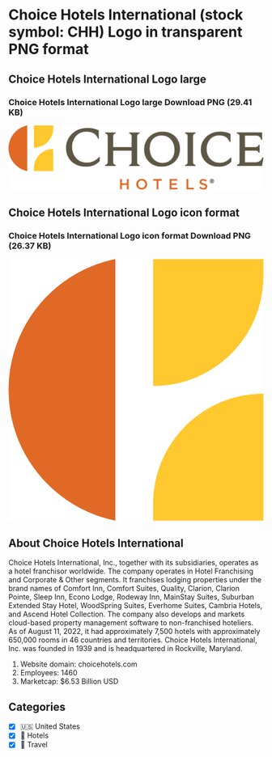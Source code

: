 # Choice Hotels International (stock symbol: CHH) Logo in transparent PNG format

## Choice Hotels International Logo large

### Choice Hotels International Logo large Download PNG (29.41 KB)

![Choice Hotels International Logo large Download PNG (29.41 KB)](/img/orig/CHH_BIG-22776c29.png)

## Choice Hotels International Logo icon format

### Choice Hotels International Logo icon format Download PNG (26.37 KB)

![Choice Hotels International Logo icon format Download PNG (26.37 KB)](/img/orig/CHH-26bc0aaa.png)

## About Choice Hotels International

Choice Hotels International, Inc., together with its subsidiaries, operates as a hotel franchisor worldwide. The company operates in Hotel Franchising and Corporate & Other segments. It franchises lodging properties under the brand names of Comfort Inn, Comfort Suites, Quality, Clarion, Clarion Pointe, Sleep Inn, Econo Lodge, Rodeway Inn, MainStay Suites, Suburban Extended Stay Hotel, WoodSpring Suites, Everhome Suites, Cambria Hotels, and Ascend Hotel Collection. The company also develops and markets cloud-based property management software to non-franchised hoteliers. As of August 11, 2022, it had approximately 7,500 hotels with approximately 650,000 rooms in 46 countries and territories. Choice Hotels International, Inc. was founded in 1939 and is headquartered in Rockville, Maryland.

1. Website domain: choicehotels.com
2. Employees: 1460
3. Marketcap: $6.53 Billion USD


## Categories
- [x] 🇺🇸 United States
- [x] 🏨 Hotels
- [x] 🌴 Travel
